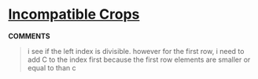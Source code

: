 # [Incompatible Crops](https://toph.co/p/incompatible-crops)
__COMMENTS__
> i see if the left index is divisible. however for the first row, i need to add C to the index first because the first row elements are smaller or equal to than c 